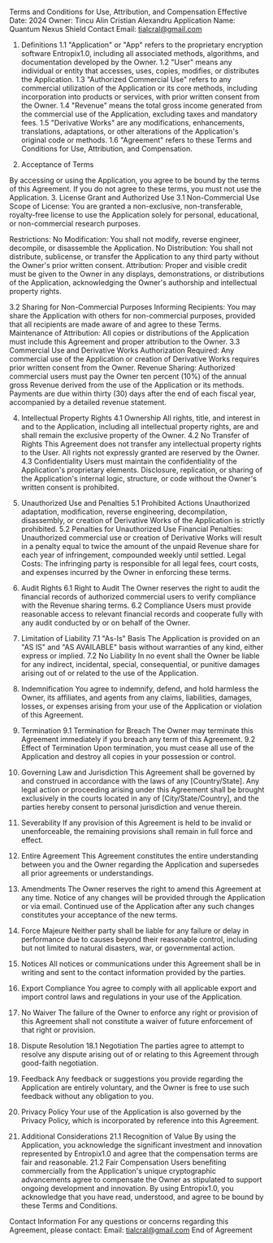 Terms and Conditions for Use, Attribution, and Compensation
Effective Date: 2024
Owner: Tincu Alin Cristian Alexandru
Application Name: Quantum Nexus Shield
Contact Email: tialcral@gmail.com

1. Definitions
1.1 "Application" or "App" refers to the proprietary encryption software Entropix1.0, including all associated methods, algorithms, and documentation developed by the Owner.
1.2 "User" means any individual or entity that accesses, uses, copies, modifies, or distributes the Application.
1.3 "Authorized Commercial Use" refers to any commercial utilization of the Application or its core methods, including incorporation into products or services, with prior written consent from the Owner.
1.4 "Revenue" means the total gross income generated from the commercial use of the Application, excluding taxes and mandatory fees.
1.5 "Derivative Works" are any modifications, enhancements, translations, adaptations, or other alterations of the Application's original code or methods.
1.6 "Agreement" refers to these Terms and Conditions for Use, Attribution, and Compensation.

2. Acceptance of Terms

By accessing or using the Application, you agree to be bound by the terms of this Agreement. If you do not agree to these terms, you must not use the Application.
3. License Grant and Authorized Use
3.1 Non-Commercial Use
Scope of License: You are granted a non-exclusive, non-transferable, royalty-free license to use the Application solely for personal, educational, or non-commercial research purposes.

Restrictions:
No Modification: You shall not modify, reverse engineer, decompile, or disassemble the Application.
No Distribution: You shall not distribute, sublicense, or transfer the Application to any third party without the Owner's prior written consent.
Attribution: Proper and visible credit must be given to the Owner in any displays, demonstrations, or distributions of the Application, acknowledging the Owner's authorship and intellectual property rights.

3.2 Sharing for Non-Commercial Purposes
Informing Recipients: You may share the Application with others for non-commercial purposes, provided that all recipients are made aware of and agree to these Terms.
Maintenance of Attribution: All copies or distributions of the Application must include this Agreement and proper attribution to the Owner.
3.3 Commercial Use and Derivative Works
Authorization Required: Any commercial use of the Application or creation of Derivative Works requires prior written consent from the Owner.
Revenue Sharing: Authorized commercial users must pay the Owner ten percent (10%) of the annual gross Revenue derived from the use of the Application or its methods. Payments are due within thirty (30) days after the end of each fiscal year, accompanied by a detailed revenue statement.

4. Intellectual Property Rights
4.1 Ownership
All rights, title, and interest in and to the Application, including all intellectual property rights, are and shall remain the exclusive property of the Owner.
4.2 No Transfer of Rights
This Agreement does not transfer any intellectual property rights to the User. All rights not expressly granted are reserved by the Owner.
4.3 Confidentiality
Users must maintain the confidentiality of the Application's proprietary elements. Disclosure, replication, or sharing of the Application's internal logic, structure, or code without the Owner's written consent is prohibited.
5. Unauthorized Use and Penalties
5.1 Prohibited Actions
Unauthorized adaptation, modification, reverse engineering, decompilation, disassembly, or creation of Derivative Works of the Application is strictly prohibited.
5.2 Penalties for Unauthorized Use
Financial Penalties: Unauthorized commercial use or creation of Derivative Works will result in a penalty equal to twice the amount of the unpaid Revenue share for each year of infringement, compounded weekly until settled.
Legal Costs: The infringing party is responsible for all legal fees, court costs, and expenses incurred by the Owner in enforcing these terms.
6. Audit Rights
6.1 Right to Audit
The Owner reserves the right to audit the financial records of authorized commercial users to verify compliance with the Revenue sharing terms.
6.2 Compliance
Users must provide reasonable access to relevant financial records and cooperate fully with any audit conducted by or on behalf of the Owner.
7. Limitation of Liability
7.1 "As-Is" Basis
The Application is provided on an "AS IS" and "AS AVAILABLE" basis without warranties of any kind, either express or implied.
7.2 No Liability
In no event shall the Owner be liable for any indirect, incidental, special, consequential, or punitive damages arising out of or related to the use of the Application.
8. Indemnification
You agree to indemnify, defend, and hold harmless the Owner, its affiliates, and agents from any claims, liabilities, damages, losses, or expenses arising from your use of the Application or violation of this Agreement.
9. Termination
9.1 Termination for Breach
The Owner may terminate this Agreement immediately if you breach any term of this Agreement.
9.2 Effect of Termination
Upon termination, you must cease all use of the Application and destroy all copies in your possession or control.
10. Governing Law and Jurisdiction
This Agreement shall be governed by and construed in accordance with the laws of any [Country/State]. Any legal action or proceeding arising under this Agreement shall be brought exclusively in the courts located in any of [City/State/Country], and the parties hereby consent to personal jurisdiction and venue therein.

11. Severability
If any provision of this Agreement is held to be invalid or unenforceable, the remaining provisions shall remain in full force and effect.
12. Entire Agreement
This Agreement constitutes the entire understanding between you and the Owner regarding the Application and supersedes all prior agreements or understandings.
13. Amendments
The Owner reserves the right to amend this Agreement at any time. Notice of any changes will be provided through the Application or via email. Continued use of the Application after any such changes constitutes your acceptance of the new terms.
14. Force Majeure
Neither party shall be liable for any failure or delay in performance due to causes beyond their reasonable control, including but not limited to natural disasters, war, or governmental action.
15. Notices
All notices or communications under this Agreement shall be in writing and sent to the contact information provided by the parties.
16. Export Compliance
You agree to comply with all applicable export and import control laws and regulations in your use of the Application.
17. No Waiver
The failure of the Owner to enforce any right or provision of this Agreement shall not constitute a waiver of future enforcement of that right or provision.
18. Dispute Resolution
18.1 Negotiation
The parties agree to attempt to resolve any dispute arising out of or relating to this Agreement through good-faith negotiation.
19. Feedback
Any feedback or suggestions you provide regarding the Application are entirely voluntary, and the Owner is free to use such feedback without any obligation to you.
20. Privacy Policy
Your use of the Application is also governed by the Privacy Policy, which is incorporated by reference into this Agreement.
21. Additional Considerations
21.1 Recognition of Value
By using the Application, you acknowledge the significant investment and innovation represented by Entropix1.0 and agree that the compensation terms are fair and reasonable.
21.2 Fair Compensation
Users benefiting commercially from the Application's unique cryptographic advancements agree to compensate the Owner as stipulated to support ongoing development and innovation.
By using Entropix1.0, you acknowledge that you have read, understood, and agree to be bound by these Terms and Conditions.


Contact Information
For any questions or concerns regarding this Agreement, please contact:
Email: tialcral@gmail.com
End of Agreement
